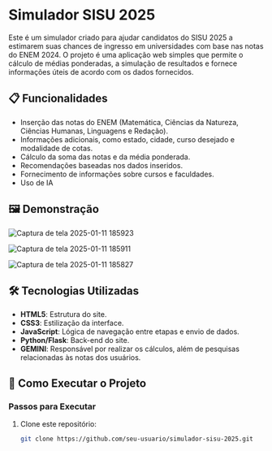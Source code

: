 

# Simulador SISU 2025

Este é um simulador criado para ajudar candidatos do SISU 2025 a estimarem suas chances de ingresso em universidades com base nas notas do ENEM 2024. O projeto é uma aplicação web simples que permite o cálculo de médias ponderadas, a simulação de resultados e fornece informações úteis de acordo com os dados fornecidos.

## 📋 Funcionalidades

- Inserção das notas do ENEM (Matemática, Ciências da Natureza, Ciências Humanas, Linguagens e Redação).
- Informações adicionais, como estado, cidade, curso desejado e modalidade de cotas.
- Cálculo da soma das notas e da média ponderada.
- Recomendações baseadas nos dados inseridos.
- Fornecimento de informações sobre cursos e faculdades.
- Uso de IA

## 🖼️ Demonstração

![Captura de tela 2025-01-11 185923](https://github.com/user-attachments/assets/69589c7f-2c6a-4889-be84-bb8bfbdcfca3)

![Captura de tela 2025-01-11 185911](https://github.com/user-attachments/assets/d026f654-22e0-407c-bb88-ff26e571122c)

![Captura de tela 2025-01-11 185827](https://github.com/user-attachments/assets/34863896-9de1-416b-b8cb-82da05bb4c18)

## 🛠️ Tecnologias Utilizadas

- **HTML5**: Estrutura do site.
- **CSS3**: Estilização da interface.
- **JavaScript**: Lógica de navegação entre etapas e envio de dados.
- **Python/Flask**: Back-end do site.
- **GEMINI**: Responsável por realizar os cálculos, além de pesquisas relacionadas às notas dos usuários.

## 🚀 Como Executar o Projeto

### Passos para Executar

1. Clone este repositório:
   ```bash
   git clone https://github.com/seu-usuario/simulador-sisu-2025.git
   ```
